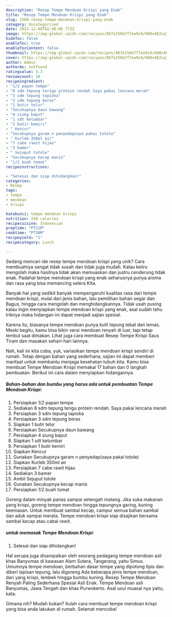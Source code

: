 ```yaml
---
description: "Resep Tempe Mendoan Krispi yang Enak"
title: "Resep Tempe Mendoan Krispi yang Enak"
slug: 1568-resep-tempe-mendoan-krispi-yang-enak
category: Uncategorized
date: 2022-12-08T02:48:06.773Z
image: https://img-global.cpcdn.com/recipes/867e156b7f7ea9c6/680x482cq70/tempe-mendoan-krispi-foto-resep-utama.jpg
hideToc: false
enableToc: true
enableTocContent: false
thumbnail: https://img-global.cpcdn.com/recipes/867e156b7f7ea9c6/680x482cq70/tempe-mendoan-krispi-foto-resep-utama.jpg
cover: https://img-global.cpcdn.com/recipes/867e156b7f7ea9c6/680x482cq70/tempe-mendoan-krispi-foto-resep-utama.jpg
author: Admin
authorAv: notfound
ratingvalue: 3.3
reviewcount: 10
recipeingredient:
- "1/2 papan tempe"
- "8 sdm tepung terigu protein rendah Saya pakai lencana merah"
- "3 sdm tepung tapioka"
- "3 sdm tepung beras"
- "1 butir telur"
- "Secukupnya daun bawang"
- "4 siung baput"
- "1 sdt ketumbar"
- "1 butir kemiri"
- " Kencur"
- "Secukupnya garam n penyedapsaya pakai totole"
- " Kurleb 350ml air"
- "7 cabe rawit hijau"
- "3 bamer"
- " Sejuput totole"
- "Secukupnya kecap manis"
- "1/2 buah tomat"
recipeinstructions:

- "Selesai dan siap dihidangkan!"
categories:
- Resep
tags:
- tempe
- mendoan
- krispi

katakunci: tempe mendoan krispi 
nutrition: 258 calories
recipecuisine: Indonesian
preptime: "PT21M"
cooktime: "PT30M"
recipeyield: "1"
recipecategory: Lunch

---
```





Sedang mencari ide resep tempe mendoan krispi yang unik? Cara membuatnya sangat tidak susah dan tidak juga mudah. Kalau keliru mengolah maka hasilnya tidak akan memuaskan dan justru cenderung tidak enak. Padahal tempe mendoan krispi yang enak seharusnya punya aroma dan rasa yang bisa memancing selera Kita.





Banyak hal yang sedikit banyak mempengaruhi kualitas rasa dari tempe mendoan krispi, mulai dari jenis bahan, lalu pemilihan bahan segar dan Bagus, hingga cara mengolah dan menghidangkannya. Tidak usah pusing kalau ingin menyiapkan tempe mendoan krispi yang enak,      asal sudah tahu triknya maka hidangan ini dapat menjadi sajian spesial.














Karena itu, biasanya tempe mendoan punya kulit tepung tebal dan lemas. Meski begitu, kamu bisa bikin versi mendoan renyah di luar, tapi tetap lembut saat dimakan. Lihat juga cara membuat Resep Tempe Krispi Saus Tiram dan masakan sehari-hari lainnya.






Nah, kali ini kita coba, yuk, variasikan tempe mendoan krispi sendiri di rumah. Tetap dengan bahan yang sederhana, sajian ini dapat memberi manfaat untuk membantu menjaga kesehatan tubuh kita. Kamu bisa membuat Tempe Mendoan Krispi memakai 17 bahan dan 0 langkah pembuatan. Berikut ini cara dalam menyiapkan hidangannya.

<!--inarticleads1-->

##### Bahan-bahan dan bumbu yang harus ada untuk pembuatan Tempe Mendoan Krispi:

1. Persiapkan 1/2 papan tempe
1. Sediakan 8 sdm tepung terigu protein rendah. Saya pakai lencana merah
1. Persiapkan 3 sdm tepung tapioka
1. Persiapkan 3 sdm tepung beras
1. Siapkan 1 butir telur
1. Persiapkan Secukupnya daun bawang
1. Persiapkan 4 siung baput
1. Siapkan 1 sdt ketumbar
1. Persiapkan 1 butir kemiri
1. Siapkan  Kencur
1. Gunakan Secukupnya garam n penyedap(saya pakai totole)
1. Siapkan  Kurleb 350ml air
1. Persiapkan 7 cabe rawit hijau
1. Sediakan 3 bamer
1. Ambil  Sejuput totole
1. Gunakan Secukupnya kecap manis
1. Persiapkan 1/2 buah tomat


Goreng dalam minyak panas sampai setengah matang. Jika suka makanan yang krispi, goreng tempe mendoan hingga tepungnya garing, kuning keemasan. Untuk membuat sambal kecap, campur semua bahan sambal dan aduk sampai merata. Tempe mendoan krispi siap disajikan bersama sambal kecap atau cabai rawit. 

<!--inarticleads2-->

#####  untuk memasak Tempe Mendoan Krispi:


1. Selesai dan siap dihidangkan!

Hal serupa juga disampaikan oleh seorang pedagang tempe mendoan asli khas Banyumas di kawasan Alam Sutera, Tangerang, yaitu Simus. Umumnya tempe mendoan, berbahan dasar tempe yang dipotong tipis dan diberi lapisan tepung, lalu digoreng Ada beberapa jenis tempe mendoan, dari yang krispi, lembek hingga bumbu kuning. Resep Tempe Mendoan Renyah Paling Sederhana Spesial Asli Enak. Tempe Mendoan asli Banyumas, Jawa Tengah dan khas Purwokerto. Asal usul muasal nya yaitu, kata. 

Gimana nih? Mudah bukan? Itulah cara membuat tempe mendoan krispi yang bisa anda lakukan di rumah. Selamat mencoba!
